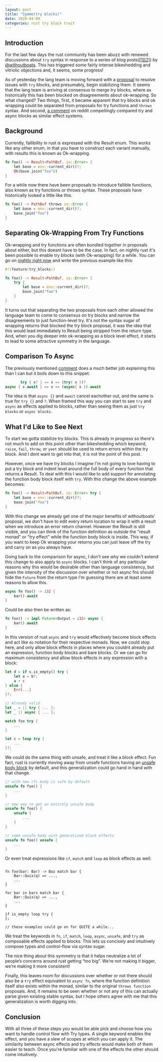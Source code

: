 ```yaml
---
layout: post
title: "Symme(try blocks)"
date: 2020-04-09
categories: rust try block trait
---
```


## Introduction

For the last few days the rust community has been abuzz with renewed
discussions about `try` syntax in response to a series of blog
posts([[1]](https://boats.gitlab.io/blog/post/failure-to-fehler/)[[2]](https://boats.gitlab.io/blog/post/why-ok-wrapping/))
by [@withoutboats](https://twitter.com/withoutboats). This has triggered some
fairly intense bikeshedding and vitriolic objections and, it seems, some
progress!

As of yesterday the lang team is moving forward with a
[proposal](https://github.com/rust-lang/rust/issues/70941) to resolve issues
with `try` blocks, and presumably, begin stabilizing them. It seems that the
lang team is arriving at consensus to merge try blocks, where as historically
this has been blocked on disagreements about ok-wrapping. So what changed? Two
things, first, it became apparent that try blocks and ok wrapping could be
separated from proposals for try functions and `throws` syntax. And second, [a
comment](https://www.reddit.com/r/rust/comments/fw4jsx/from_failure_to_fehler/fmmtt7o/)
on reddit compellingly compared try and async blocks as similar effect systems.

## Background

Currently, fallibility in rust is expressed with the Result enum. This works
like any other enum, in that you have to construct each variant manually, with
results this is known as Ok-wrapping.

```rust
fn foo() -> Result<PathBuf, io::Error> {
    let base = env::current_dir()?;
    Ok(base.join("foo"))
}
```

For a while now there have been proposals to introduce fallible functions, also
known as try functions or throws syntax. These proposals have historically
looked a little like this.

```rust
fn foo() -> PathBuf throws io::Error {
    let base = env::current_dir()?;
    base.join("foo")
}
```

## Separating Ok-Wrapping From Try Functions

Ok-wrapping and try functions are often bundled together in proposals about
either, but this doesnt have to be the case. In fact, on nightly rust it's been
possible to enable try _blocks_ (with Ok-wrapping) for a while. You can go on
[nightly right
now](https://play.rust-lang.org/?version=nightly&mode=debug&edition=2018&gist=347d8f346dff1fc29273aa436421ea3c)
and write the previous example like this:

```rust
#![feature(try_blocks)]

fn foo() -> Result<PathBuf, io::Error> {
    try {
        let base = env::current_dir()?;
        base.join("foo")
    }
}
```

It turns out that separating the two proposals from each other allowed the
language team to come to consensus on try blocks and narrow the disagreements
to just function-level try. It's not the syntax sugar of wrapping returns that
blocked the try block proposal, it was the idea that this would lead
immediately to Result being stripped from the return type. And, when you dig
deeper into ok-wrapping as a block level effect, it starts to lead to some
attractive symmetry in the language.

## Comparison To Async

The previously mentioned
[comment](https://www.reddit.com/r/rust/comments/fw4jsx/from_failure_to_fehler/fmmtt7o/)
does a much better job explaining this than I can but it boils down to this
snippet:

```rust
       try { x? } == x == (try{ x })?
async { x.await } == x == (async{ x }).await
```

The idea is that `async {}` and `await` cancel eachother out, and the same is
true for `try {}` and `?`. When framed this way you can start to see `try` and
`async` as effects applied to blocks, rather than seeing them as just `try
blocks` or `async blocks`.

## What I'd Like to See Next

To start we gotta stabilize try blocks. This is already in progress so there's
not much to add on this point other than bikeshedding which keyword, `raise`,
`fail`, `throw`, or `yeet`  should be used to return errors within the try
block. And I dont want to get into that, it is not the point of this post.

However, once we have try blocks I imagine I'm not going to love having to put
a try block and indent level around the full body of every function that
returns a Result. To deal with this I would like to add support for annotating
the function body block itself with `try`. With this change the above example
becomes:


```rust
fn foo() -> Result<PathBuf, io::Error> try {
    let base = env::current_dir()?;
    base.join("foo")
}
```

With this change we already get one of the major benefits of withoutboats'
proposal, we don't have to edit every return location to wrap it with a result
when we introduce an error return channel. However the Result is still visible,
and you can think of the function definition as outside the "result monad" or
"try effect" while the function body block is inside. This way, if you want to
keep Ok wrapping your returns you can just leave off the try and carry on as
you always have.

Going back to the comparison for async, I don't see why we couldn't extend this
change to also apply to `async` blocks. I can't think of any particular reasons
why this would be desirable other than language consistency, but given the
intensity of the discussion over whether or not async fns should hide the
`Future` from the return type I'm guessing there are at least some reasons to
allow this.

```rust
async fn foo() -> i32 {
    bar().await
}
```

Could be also then be written as:

```rust
fn foo() -> impl Future<Output = i32> async {
    bar().await
}
```

In this version of rust `async` and `try` would effectively become block
effects and act like `do` notation for their respective monads. Now, we could
stop here, and only allow block effects in places where you couldnt already put
an expression, function body blocks and bare blocks. Or we can go for maximum
consistency and allow block effects in any expression with a block:

```rust
let d = if s.is_empty() try {
    let a = b?;
    a + c
} else {
    Err(...)
}?;

// Already valid
let _ = || try { ... };
let _ || async { ... };

match foo try {
    ...
}

let c = loop try {
    ...
}?;
```

We could do the same thing with unsafe, and treat it like a block effect. Fun
fact, rust is currently moving away from unsafe functions having an [unsafe
body block](https://github.com/rust-lang/rfcs/pull/2585) by default, and this
generalization could go hand in hand with that change.

```rust
// with new rfc body is safe by default
unsafe fn foo() {
    ...
}

// new way to get an entirely unsafe body
unsafe fn foo() {
    unsafe {
        ...
    }
}

// same unsafe body with generalized block effects
unsafe fn foo() unsafe {
    ...
}
```

Or even treat expressions like `if`, `match` and `loop` as block effects as well:

```

fn foo(bar: Bar) -> Baz match bar {
    Bar::Quix(q) => ...,
    ...
}

for bar in bars match bar {
    Bar::Quix(q) => ...,
    ...
}

if is_empty loop try {
};

// these examples could go on for QUITE a while...
```

We treat the keywords in `fn`, `if`, `match`, `loop`, `async`, `unsafe`, and
`try`  as composable effects applied to blocks. This lets us concisely and
intuitively compose types and control-flow via syntax sugar.

The nice thing about this symmetry is that it helps neutralize a lot of
people’s concerns around rust getting “too big”. We’re not making it bigger,
we’re making it more consistent!

Finally, this leaves room for discussions over whether or not there should also be a
`try` effect equivalent to `async fn`, where the function definition itself
also exists within the monad, similar to the original `throws function`
proposals. And, it remains to be seen whether or not any of this can actually
parse given existing stable syntax, but I hope others agree with me that
this generalization is worth digging into.

## Conclusion

With all three of these steps you would be able pick and choose how you want to
handle control flow with Try types. A single keyword enables the effect, and
you have a slew of scopes at which you can apply it. The similarity between
async effects and try effects would make both of them easier to teach. Once
you're familiar with one of the effects the other should come intuitively.

